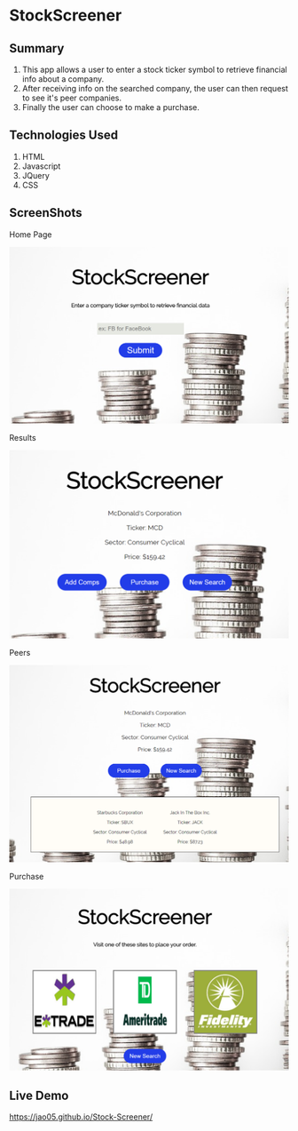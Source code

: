 StockScreener
=============


Summary
-------

1. This app allows a user to enter a stock ticker symbol to retrieve financial info about a company. 
2. After receiving info on the searched company, the user can then request to see it's peer companies. 
3. Finally the user can choose to make a purchase.


Technologies Used
-----------------

1. HTML
2. Javascript
3. JQuery
4. CSS


ScreenShots
-----------------

Home Page

![ SS1.png ](https://github.com/jao05/Stock-Screener/blob/master/SS1.png)


Results

![ SS2.png ](https://github.com/jao05/Stock-Screener/blob/master/SS2.png)


Peers

![ SS3.png ](https://github.com/jao05/Stock-Screener/blob/master/SS3.png)


Purchase

![ SS4.png ](https://github.com/jao05/Stock-Screener/blob/master/SS4.png)


Live Demo
--------------------

https://jao05.github.io/Stock-Screener/
